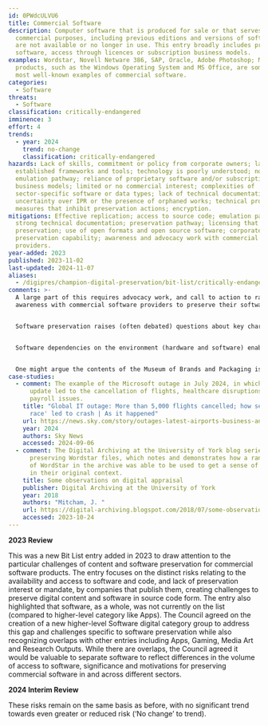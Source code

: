 ```yaml
---
id: 0PWdcULVU6
title: Commercial Software
description: Computer software that is produced for sale or that serves
  commercial purposes, including previous editions and versions of software that
  are not available or no longer in use. This entry broadly includes proprietary
  software, access through licences or subscription business models.
examples: Wordstar, Novell Netware 386, SAP, Oracle, Adobe Photoshop; Microsoft
  products, such as the Windows Operating System and MS Office, are some of the
  most well-known examples of commercial software.
categories:
  - Software
threats:
  - Software
classification: critically-endangered
imminence: 3
effort: 4
trends:
  - year: 2024
    trend: no-change
    classification: critically-endangered
hazards: Lack of skills, commitment or policy from corporate owners; lack of
  established frameworks and tools; technology is poorly understood; no
  emulation pathway; reliance of proprietary software and/or subscription-based
  business models; limited or no commercial interest; complexities of
  sector-specific software or data types; lack of technical documentation;
  uncertainty over IPR or the presence of orphaned works; technical protection
  measures that inhibit preservation actions; encryption.
mitigations: Effective replication; access to source code; emulation pathway;
  strong technical documentation; preservation pathway; licensing that enables
  preservation; use of open formats and open source software; corporate
  preservation capability; awareness and advocacy work with commercial software
  providers.
year-added: 2023
published: 2023-11-02
last-updated: 2024-11-07
aliases:
  - /digipres/champion-digital-preservation/bit-list/critically-endangered/bitlist-commercial-software
comments: >-
  A large part of this requires advocacy work, and call to action to raise
  awareness with commercial software providers to preserve their software.


  Software preservation raises (often debated) questions about key characteristics for preservation. Wordstar, for example, may be of interest for not only access to the content it facilitates but also for the preservation of the software as mass produced, commercial product. You can also argue in more practical ways that for most files there is usually something about them that you need for the original software for or else the content will be different, and therefore preservation of software is critical regardless of the significance of the software as a product.


  Software dependencies on the environment (hardware and software) enable it to run and its associated context and support and in this way some of the approaches can overlap with gaming, but software is not seen as a creative product in the same way. This nomination is more about commercial uses and industrial design objects where games are artworks for entertainment and social/cultural uses.


  One might argue the contents of the Museum of Brands and Packaging is not unique and yet it seems unsafe to expect it to necessarily exist elsewhere. The low regard in which commercial software (and this is before we consider bespoke research software) is held - except as a means of accessing more interesting material - seems to suggest that we may in the future look in vain for someone with a copy of even quite widely available software, let alone, say, early UK antivirus products, world leading as they were.
case-studies:
  - comment: The example of the Microsoft outage in July 2024, in which a software
      update led to the cancellation of flights, healthcare disruptions and
      payroll issues.
    title: "Global IT outage: More than 5,000 flights cancelled; how security 'arms
      race' led to crash | As it happened"
    url: https://news.sky.com/story/outages-latest-airports-business-and-broadcasters-experiencing-issues-worldwide-13180821
    year: 2024
    authors: Sky News
    accessed: 2024-09-06
  - comment: The Digital Archiving at the University of York blog series about
      preserving Wordstar files, which notes and demonstrates how a random copy
      of WordStar in the archive was able to be used to get a sense of the files
      in their original context.
    title: Some observations on digital appraisal
    publisher: Digital Archiving at the University of York
    year: 2018
    authors: "Mitcham, J. "
    url: https://digital-archiving.blogspot.com/2018/07/some-observations-on-digital-appraisal_20.html
    accessed: 2023-10-24
---
```

**2023 Review**

This was a new Bit List entry added in 2023 to draw attention to the particular challenges of content and software preservation for commercial software products. The entry focuses on the distinct risks relating to the availability and access to software and code, and lack of preservation interest or mandate, by companies that publish them, creating challenges to preserve digital content and software in source code form. The entry also highlighted that software, as a whole, was not currently on the list (compared to higher-level category like Apps). The Council agreed on the creation of a new higher-level Software digital category group to address this gap and challenges specific to software preservation while also recognizing overlaps with other entries including Apps, Gaming, Media Art and Research Outputs. While there are overlaps, the Council agreed it would be valuable to separate software to reflect differences in the volume of access to software, significance and motivations for preserving commercial software in and across different sectors.

**2024 Interim Review**

These risks remain on the same basis as before, with no significant trend towards even greater or reduced risk (‘No change’ to trend).
